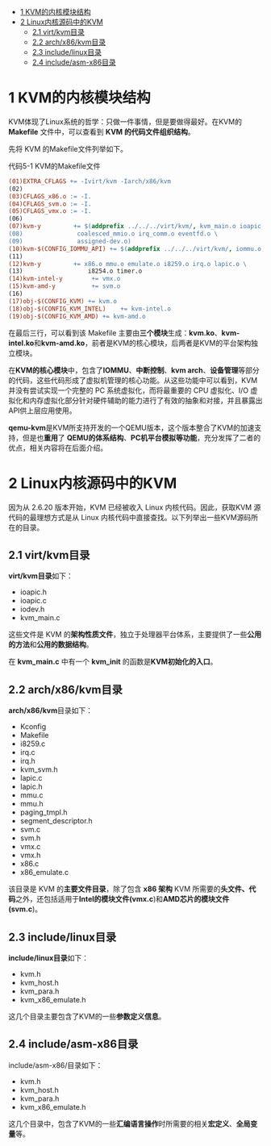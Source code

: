 
<!-- @import "[TOC]" {cmd="toc" depthFrom=1 depthTo=6 orderedList=false} -->

<!-- code_chunk_output -->

- [1 KVM的内核模块结构](#1-kvm的内核模块结构)
- [2 Linux内核源码中的KVM](#2-linux内核源码中的kvm)
  - [2.1 virt/kvm目录](#21-virtkvm目录)
  - [2.2 arch/x86/kvm目录](#22-archx86kvm目录)
  - [2.3 include/linux目录](#23-includelinux目录)
  - [2.4 include/asm\-x86目录](#24-includeasm-x86目录)

<!-- /code_chunk_output -->

# 1 KVM的内核模块结构

KVM体现了Linux系统的哲学：只做一件事情，但是要做得最好。在KVM的 **Makefile** 文件中，可以查看到 **KVM 的代码文件组织结构**。

先将 KVM 的Makefile文件列举如下。

代码5-1 KVM的Makefile文件

```makefile
(01)EXTRA_CFLAGS += -Ivirt/kvm -Iarch/x86/kvm￼
(02)￼
(03)CFLAGS_x86.o := -I.￼
(04)CFLAGS_svm.o := -I.￼
(05)CFLAGS_vmx.o := -I.￼
(06)￼
(07)kvm-y         += $(addprefix ../../../virt/kvm/, kvm_main.o ioapic.o \￼
(08)               coalesced_mmio.o irq_comm.o eventfd.o \￼
(09)               assigned-dev.o)￼
(10)kvm-$(CONFIG_IOMMU_API) += $(addprefix ../../../virt/kvm/, iommu.o)￼
(11)￼
(12)kvm-y         += x86.o mmu.o emulate.o i8259.o irq.o lapic.o \￼
(13)                  i8254.o timer.o￼
(14)kvm-intel-y        += vmx.o￼
(15)kvm-amd-y          += svm.o￼
(16)￼
(17)obj-$(CONFIG_KVM) += kvm.o￼
(18)obj-$(CONFIG_KVM_INTEL)    += kvm-intel.o￼
(19)obj-$(CONFIG_KVM_AMD) += kvm-amd.o
```

在最后三行，可以看到该 Makefile 主要由**三个模块**生成：**kvm.ko**、**kvm\-intel.ko**和**kvm-amd.ko**，前者是KVM的核心模块，后两者是KVM的平台架构独立模块。

在**KVM的核心模块**中，包含了**IOMMU**、**中断控制**、**kvm arch**、**设备管理**等部分的代码，这些代码形成了虚拟机管理的核心功能。从这些功能中可以看到，KVM 并没有尝试实现一个完整的 PC 系统虚拟化，而将最重要的 CPU 虚拟化、I/O 虚拟化和内存虚拟化部分针对硬件辅助的能力进行了有效的抽象和对接，并且暴露出API供上层应用使用。

**qemu\-kvm**是KVM所支持开发的一个QEMU版本，这个版本整合了KVM的加速支持，但是也**重用**了 **QEMU的体系结构**、**PC机平台模拟等功能**，充分发挥了二者的优点，相关内容将在后面介绍。

# 2 Linux内核源码中的KVM

因为从 2.6.20 版本开始，KVM 已经被收入 Linux 内核代码。因此，获取KVM 源代码的最理想方式是从 Linux 内核代码中直接查找。以下列举出一些KVM源码所在的目录。

## 2.1 virt/kvm目录

**virt/kvm目录**如下：

- ioapic.h
- ioapic.c
- iodev.h
- kvm\_main.c

这些文件是 KVM 的**架构性质文件**，独立于处理器平台体系，主要提供了一些**公用的方法**和**公用的数据结构**。

在 **kvm\_main.c** 中有一个 **kvm\_init** 的函数是**KVM初始化的入口**。

## 2.2 arch/x86/kvm目录

**arch/x86/kvm**目录如下：

- Kconfig
- Makefile
- i8259.c
- irq.c
- irq.h
- kvm\_svm.h
- lapic.c
- lapic.h
- mmu.c
- mmu.h
- paging\_tmpl.h
- segment\_descriptor.h
- svm.c
- svm.h
- vmx.c
- vmx.h
- x86.c
- x86\_emulate.c

该目录是 KVM 的**主要文件目录**，除了包含 **x86 架构** KVM 所需要的**头文件、代码**之外，还包括适用于**Intel的模块文件(vmx.c**)和**AMD芯片的模块文件(svm.c**)。

## 2.3 include/linux目录

**include/linux目录**如下：

- kvm.h
- kvm\_host.h
- kvm\_para.h
- kvm\_x86\_emulate.h

这几个目录主要包含了KVM的一些**参数定义信息**。

## 2.4 include/asm\-x86目录

include/asm\-x86/目录如下：

- kvm.h
- kvm\_host.h
- kvm\_para.h
- kvm\_x86\_emulate.h

这几个目录中，包含了KVM的一些**汇编语言操作**时所需要的相关**宏定义**、**全局变量**等。

